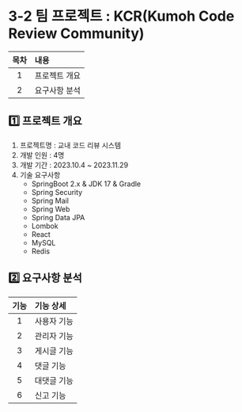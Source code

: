 # 3-2 팀 프로젝트 : KCR(Kumoh Code Review Community)

| 목차 | 내용 |
| :--: | :-- |
| 1 | 프로젝트 개요 |
| 2 | 요구사항 분석 |

## 1️⃣ 프로젝트 개요
1. 프로젝트명 : 교내 코드 리뷰 시스템
2. 개발 인원 : 4명
3. 개발 기간 : 2023.10.4 ~ 2023.11.29
4. 기술 요구사항
    - SpringBoot 2.x & JDK 17 & Gradle
    - Spring Security
    - Spring Mail
    - Spring Web
    - Spring Data JPA
    - Lombok
    - React
    - MySQL
    - Redis

## 2️⃣ 요구사항 분석
| 기능 | 기능 상세 |
| :--: | :-- |
| 1 | 사용자 기능 |
| 2 | 관리자 기능 |
| 3 | 게시글 기능 |
| 4 | 댓글 기능 |
| 5 | 대댓글 기능 |
| 6 | 신고 기능 |
